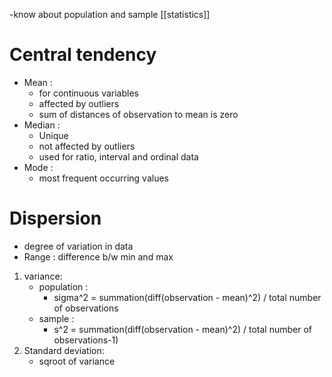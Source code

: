 -know about population and sample
[[statistics]]

# Central tendency
- Mean : 
	- for continuous variables
	- affected by outliers
	- sum of distances of observation to mean is zero
- Median :
	- Unique 
	- not affected by outliers
	- used for ratio, interval and ordinal data
- Mode :
	- most frequent occurring values

# Dispersion

- degree of variation in data
- Range : difference b/w min and max
1. variance:
	-  population : 
		- sigma^2 = summation(diff(observation - mean)^2) / total number of observations
	- sample : 
		- s^2 = summation(diff(observation - mean)^2) / total number of observations-1)
2. Standard deviation:
	- sqroot of variance
	
